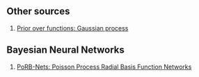 ## Other sources
1. [Prior over functions: Gaussian process](https://towardsdatascience.com/prior-over-functions-gaussian-process-1c58e8c40272)

## Bayesian Neural Networks
1. [PoRB-Nets: Poisson Process Radial Basis Function Networks](http://auai.org/uai2020/proceedings/554_main_paper.pdf)